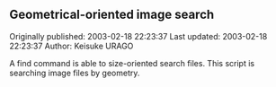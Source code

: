 ## Geometrical-oriented image search 
Originally published: 2003-02-18 22:23:37 
Last updated: 2003-02-18 22:23:37 
Author: Keisuke URAGO 
 
A find command is able to size-oriented search files. This script is searching image files by geometry.